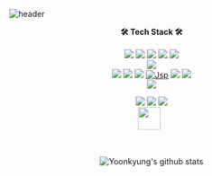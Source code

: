 ![header](https://capsule-render.vercel.app/api?type=wave&color=auto&height=300&section=header&text=YoonKyoung%20Choi&fontSize=90)
<br><p align="center">
<b>🛠 Tech Stack 🛠</b></h3></br><br>
<img src="https://img.shields.io/badge/HTML5-E34F26?style=flat-square&logo=HTML5&logoColor=white"/>
<img src="https://img.shields.io/badge/CSS-1572B6?style=flat-square&logo=CSS&logoColor=white"/> 
<img src="https://img.shields.io/badge/JavaScript-F7DF1E?style=flat-square&logo=JavaScript&logoColor=white"/> 
<img src="https://img.shields.io/badge/Python-3776AB?style=flat-square&logo=Python&logoColor=white"/> 
<img src="https://img.shields.io/badge/Java-007396?style=flat-square&logo=Java&logoColor=white"/>	
<img src="https://img.shields.io/badge/Node.js-339933?style=flat-square&logo=Express&logoColor=white"/><br>
<img src="https://img.shields.io/badge/Express-000000?style=flat-square&logo=Node.js&logoColor=white"/>
<img src="https://img.shields.io/badge/Kotlin-0095D5?style=flat-square&logo=Kotlin&logoColor=white"/></a> 
<img src="https://img.shields.io/badge/Android-3DDC84?style=flat-square&logo=android&logoColor=white"/>
<a href="" target="_blank"><img alt="Jsp" src="https://img.shields.io/badge/jsp-%23ED8B10.svg?&style=flat-square&logo=jsp&logoColor=white"/></a>
<img src="https://img.shields.io/badge/C-A8B9CC?style=flat-square&logo=C&logoColor=white"/>
<img src="https://img.shields.io/badge/Vue.js-4FC08D?style=flat-square&logo=Vue.js&logoColor=white"/><br>
<img src="https://img.shields.io/badge/Github-181717?style=flat-square&logo=GitHub&logoColor=white"/></a>
<br><p align="center">
<img src="https://img.shields.io/badge/MongoDB-47A248?style=flat-square&logo=MongoDB&logoColor=white"/>
<img src="https://img.shields.io/badge/MySQL-4479A1?style=flat-square&logo=MySQL&logoColor=white"/>
<img src="https://img.shields.io/badge/Oracle-F80000?style=flat-square&logo=Oracle&logoColor=white"/><br>
<a href="https://newchoi7113.tistory.com/" target="_blank"><img height="40" src="https://user-images.githubusercontent.com/48753868/115189755-f61cb000-a121-11eb-82b4-60078d777eb1.png?raw=true"></a>&nbsp;&nbsp;
</a></p>
<br><p align="center">
![Yoonkyung's github stats](https://github-readme-stats.vercel.app/api?username=yoonkyoungchoi&show_icons=true&theme=react)
